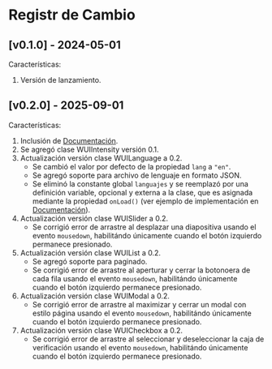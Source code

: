 # Registr de Cambio

## [v0.1.0] - 2024-05-01

Características:

1. Versión de lanzamiento.

## [v0.2.0] - 2025-09-01

Características:

1. Inclusión de [Documentación](./LEEME.md).
2. Se agregó clase WUIIntensity versión 0.1.
3. Actualización versión clase WUILanguage a 0.2.
	- Se cambió el valor por defecto de la propiedad `lang` a `"en"`.
	- Se agregó soporte para archivo de lenguaje en formato JSON.
	- Se eliminó la constante global `languajes` y se reemplazó por una definición variable, opcional y externa a la clase, que es asignada mediante la propiedad `onLoad()` (ver ejemplo de implementación en [Documentación](./LEEME.md?#wuiLanguage)).
4. Actualización versión clase WUISlider a 0.2.
	- Se corrigió error de arrastre al desplazar una diapositiva usando el evento `mousedown`, habilitándo únicamente cuando el botón izquierdo permanece presionado.
5. Actualización versión clase WUIList a 0.2.
	- Se agregó soporte para paginado.
	- Se corrigió error de arrastre al aperturar y cerrar la botonoera de cada fila usando el evento `mousedown`, habilitándo únicamente cuando el botón izquierdo permanece presionado.
6. Actualización versión clase WUIModal a 0.2.
	- Se corrigió error de arrastre al maximizar y cerrar un modal con estilo página usando el evento `mousedown`, habilitándo únicamente cuando el botón izquierdo permanece presionado.
7. Actualización versión clase WUICheckbox a 0.2.
	- Se corrigió error de arrastre al seleccionar y deseleccionar la caja de verificación usando el evento `mousedown`, habilitándo únicamente cuando el botón izquierdo permanece presionado.